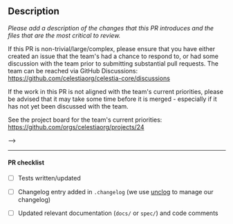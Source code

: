 ## Description

_Please add a description of the changes that this PR introduces and the files that
are the most critical to review._

If this PR is non-trivial/large/complex, please ensure that you have either
created an issue that the team's had a chance to respond to, or had some
discussion with the team prior to submitting substantial pull requests. The team
can be reached via GitHub Discussions:
https://github.com/celestiaorg/celestia-core/discussions

If the work in this PR is not aligned with the team's current priorities, please
be advised that it may take some time before it is merged - especially if it has
not yet been discussed with the team.

See the project board for the team's current priorities:
https://github.com/orgs/celestiaorg/projects/24

-->

---

#### PR checklist

- [ ] Tests written/updated
- [ ] Changelog entry added in `.changelog` (we use
  [unclog](https://github.com/informalsystems/unclog) to manage our changelog)
- [ ] Updated relevant documentation (`docs/` or `spec/`) and code comments

